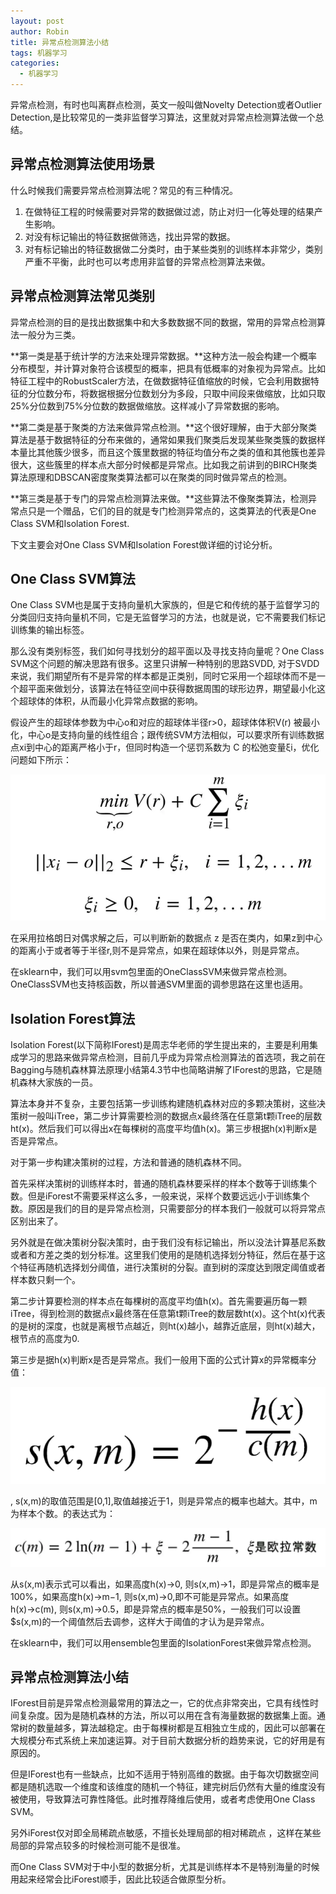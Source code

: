 ```yaml
---
layout: post
author: Robin
title: 异常点检测算法小结
tags: 机器学习
categories:
  - 机器学习
--- 
```


异常点检测，有时也叫离群点检测，英文一般叫做Novelty Detection或者Outlier Detection,是比较常见的一类非监督学习算法，这里就对异常点检测算法做一个总结。

## 异常点检测算法使用场景

什么时候我们需要异常点检测算法呢？常见的有三种情况。

1. 在做特征工程的时候需要对异常的数据做过滤，防止对归一化等处理的结果产生影响。
2. 对没有标记输出的特征数据做筛选，找出异常的数据。
3. 对有标记输出的特征数据做二分类时，由于某些类别的训练样本非常少，类别严重不平衡，此时也可以考虑用非监督的异常点检测算法来做。

## 异常点检测算法常见类别

异常点检测的目的是找出数据集中和大多数数据不同的数据，常用的异常点检测算法一般分为三类。

**第一类是基于统计学的方法来处理异常数据。**这种方法一般会构建一个概率分布模型，并计算对象符合该模型的概率，把具有低概率的对象视为异常点。比如特征工程中的RobustScaler方法，在做数据特征值缩放的时候，它会利用数据特征的分位数分布，将数据根据分位数划分为多段，只取中间段来做缩放，比如只取25%分位数到75%分位数的数据做缩放。这样减小了异常数据的影响。

**第二类是基于聚类的方法来做异常点检测。**这个很好理解，由于大部分聚类算法是基于数据特征的分布来做的，通常如果我们聚类后发现某些聚类簇的数据样本量比其他簇少很多，而且这个簇里数据的特征均值分布之类的值和其他簇也差异很大，这些簇里的样本点大部分时候都是异常点。比如我之前讲到的BIRCH聚类算法原理和DBSCAN密度聚类算法都可以在聚类的同时做异常点的检测。

**第三类是基于专门的异常点检测算法来做。**这些算法不像聚类算法，检测异常点只是一个赠品，它们的目的就是专门检测异常点的，这类算法的代表是One Class SVM和Isolation Forest.

下文主要会对One Class SVM和Isolation Forest做详细的讨论分析。

## One Class SVM算法

One Class SVM也是属于支持向量机大家族的，但是它和传统的基于监督学习的分类回归支持向量机不同，它是无监督学习的方法，也就是说，它不需要我们标记训练集的输出标签。

那么没有类别标签，我们如何寻找划分的超平面以及寻找支持向量呢？One Class SVM这个问题的解决思路有很多。这里只讲解一种特别的思路SVDD, 对于SVDD来说，我们期望所有不是异常的样本都是正类别，同时它采用一个超球体而不是一个超平面来做划分，该算法在特征空间中获得数据周围的球形边界，期望最小化这个超球体的体积，从而最小化异常点数据的影响。

假设产生的超球体参数为中心o和对应的超球体半径r>0，超球体体积V(r) 被最小化，中心o是支持向量的线性组合；跟传统SVM方法相似，可以要求所有训练数据点xi到中心的距离严格小于r，但同时构造一个惩罚系数为 C 的松弛变量ξi，优化问题如下所示：

![](/assets/noveltydection/1.png)

在采用拉格朗日对偶求解之后，可以判断新的数据点 z 是否在类内，如果z到中心的距离小于或者等于半径r,则不是异常点，如果在超球体以外，则是异常点。

在sklearn中，我们可以用svm包里面的OneClassSVM来做异常点检测。OneClassSVM也支持核函数，所以普通SVM里面的调参思路在这里也适用。

## Isolation Forest算法

Isolation Forest(以下简称IForest)是周志华老师的学生提出来的，主要是利用集成学习的思路来做异常点检测，目前几乎成为异常点检测算法的首选项，我之前在Bagging与随机森林算法原理小结第4.3节中也简略讲解了IForest的思路，它是随机森林大家族的一员。

算法本身并不复杂，主要包括第一步训练构建随机森林对应的多颗决策树，这些决策树一般叫iTree，第二步计算需要检测的数据点x最终落在任意第t颗iTree的层数ht(x)。然后我们可以得出x在每棵树的高度平均值h(x)。第三步根据h(x)判断x是否是异常点。

对于第一步构建决策树的过程，方法和普通的随机森林不同。

首先采样决策树的训练样本时，普通的随机森林要采样的样本个数等于训练集个数。但是iForest不需要采样这么多，一般来说，采样个数要远远小于训练集个数。原因是我们的目的是异常点检测，只需要部分的样本我们一般就可以将异常点区别出来了。

另外就是在做决策树分裂决策时，由于我们没有标记输出，所以没法计算基尼系数或者和方差之类的划分标准。这里我们使用的是随机选择划分特征，然后在基于这个特征再随机选择划分阈值，进行决策树的分裂。直到树的深度达到限定阈值或者样本数只剩一个。

第二步计算要检测的样本点在每棵树的高度平均值h(x)。首先需要遍历每一颗iTree，得到检测的数据点x最终落在任意第t颗iTree的数层数ht(x)。这个ht(x)代表的是树的深度，也就是离根节点越近，则ht(x)越小，越靠近底层，则ht(x)越大，根节点的高度为0.

第三步是据h(x)判断x是否是异常点。我们一般用下面的公式计算x的异常概率分值：

![](/assets/noveltydection/2.png)

, s(x,m)的取值范围是[0,1],取值越接近于1，则是异常点的概率也越大。其中，m为样本个数。的表达式为：

![](/assets/noveltydection/3.png)

从s(x,m)表示式可以看出，如果高度h(x)→0, 则s(x,m)→1，即是异常点的概率是100%，如果高度h(x)→m−1, 则s(x,m)→0,即不可能是异常点。如果高度h(x)→c(m), 则s(x,m)→0.5，即是异常点的概率是50%，一般我们可以设置$s(x,m)的一个阈值然后去调参，这样大于阈值的才认为是异常点。

在sklearn中，我们可以用ensemble包里面的IsolationForest来做异常点检测。

## 异常点检测算法小结

IForest目前是异常点检测最常用的算法之一，它的优点非常突出，它具有线性时间复杂度。因为是随机森林的方法，所以可以用在含有海量数据的数据集上面。通常树的数量越多，算法越稳定。由于每棵树都是互相独立生成的，因此可以部署在大规模分布式系统上来加速运算。对于目前大数据分析的趋势来说，它的好用是有原因的。

但是IForest也有一些缺点，比如不适用于特别高维的数据。由于每次切数据空间都是随机选取一个维度和该维度的随机一个特征，建完树后仍然有大量的维度没有被使用，导致算法可靠性降低。此时推荐降维后使用，或者考虑使用One Class SVM。

另外iForest仅对即全局稀疏点敏感，不擅长处理局部的相对稀疏点 ，这样在某些局部的异常点较多的时候检测可能不是很准。

而One Class SVM对于中小型的数据分析，尤其是训练样本不是特别海量的时候用起来经常会比iForest顺手，因此比较适合做原型分析。

